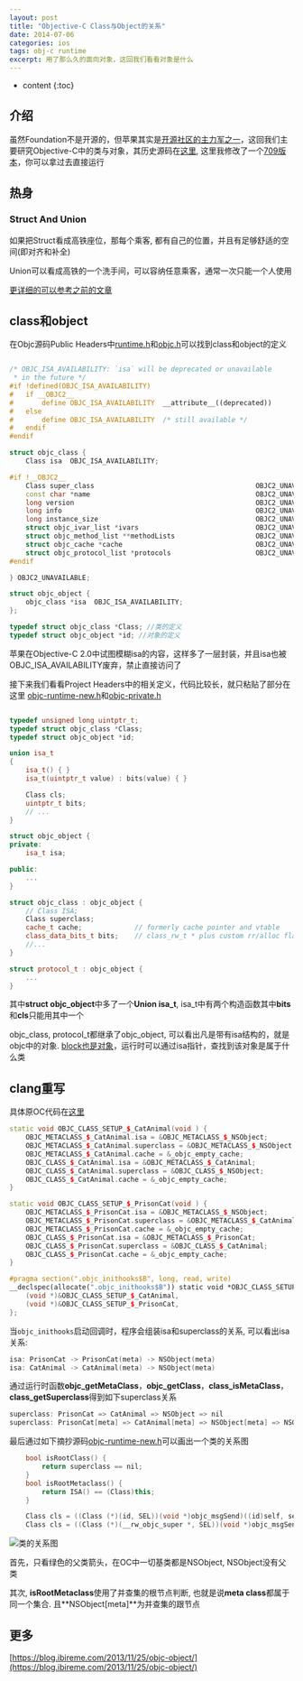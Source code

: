 ```yaml
---
layout: post
title: "Objective-C Class与Object的关系"
date: 2014-07-06
categories: ios
tags: obj-c runtime
excerpt: 用了那么久的面向对象，这回我们看看对象是什么
---
```


* content
{:toc}

## 介绍

虽然Foundation不是开源的，但苹果其实是[开源社区的主力军之一](https://opensource.apple.com/)，这回我们主要研究Objective-C中的类与对象，其历史源码在[这里](https://opensource.apple.com/tarballs/objc4/), 这里我修改了一个[709版本](https://github.com/geemaple/objc4-709)，你可以拿过去直接运行

## 热身

### Struct And Union

如果把Struct看成高铁座位，那每个乘客, 都有自己的位置，并且有足够舒适的空间(即对齐和补全)

Union可以看成高铁的一个洗手间，可以容纳任意乘客，通常一次只能一个人使用

[更详细的可以参考之前的文章](https://geemaple.github.io/C-Data-Sizes-Reference/)

## class和object

在Objc源码Public Headers中[runtime.h](https://github.com/geemaple/objc4-709/blob/master/runtime/runtime.h#L55-L70)和[objc.h](https://github.com/geemaple/objc4-709/blob/master/runtime/objc.h#L36-L47)可以找到class和object的定义

```c++

/* OBJC_ISA_AVAILABILITY: `isa` will be deprecated or unavailable
 * in the future */
#if !defined(OBJC_ISA_AVAILABILITY)
#   if __OBJC2__
#       define OBJC_ISA_AVAILABILITY  __attribute__((deprecated))
#   else
#       define OBJC_ISA_AVAILABILITY  /* still available */
#   endif
#endif

struct objc_class {
    Class isa  OBJC_ISA_AVAILABILITY;

#if !__OBJC2__
    Class super_class                                        OBJC2_UNAVAILABLE;
    const char *name                                         OBJC2_UNAVAILABLE;
    long version                                             OBJC2_UNAVAILABLE;
    long info                                                OBJC2_UNAVAILABLE;
    long instance_size                                       OBJC2_UNAVAILABLE;
    struct objc_ivar_list *ivars                             OBJC2_UNAVAILABLE;
    struct objc_method_list **methodLists                    OBJC2_UNAVAILABLE;
    struct objc_cache *cache                                 OBJC2_UNAVAILABLE;
    struct objc_protocol_list *protocols                     OBJC2_UNAVAILABLE;
#endif

} OBJC2_UNAVAILABLE;

struct objc_object {
    objc_class *isa  OBJC_ISA_AVAILABILITY;
};

typedef struct objc_class *Class; //类的定义
typedef struct objc_object *id; //对象的定义
```

苹果在Objective-C 2.0中试图模糊isa的内容，这样多了一层封装，并且isa也被OBJC_ISA_AVAILABILITY废弃，禁止直接访问了

接下来我们看看Project Headers中的相关定义，代码比较长，就只粘贴了部分在这里
[objc-runtime-new.h](https://github.com/geemaple/objc4-709/blob/master/runtime/objc-runtime-new.h#L1064-L1305)和[objc-private.h](https://github.com/geemaple/objc4-709/blob/master/runtime/objc-private.h#L168-L275)

```c++

typedef unsigned long uintptr_t;
typedef struct objc_class *Class;
typedef struct objc_object *id;

union isa_t
{
    isa_t() { }
    isa_t(uintptr_t value) : bits(value) { }

    Class cls;
    uintptr_t bits;
    // ...
}

struct objc_object {
private:
    isa_t isa;

public:
    ...
}

struct objc_class : objc_object {
    // Class ISA;
    Class superclass;
    cache_t cache;             // formerly cache pointer and vtable
    class_data_bits_t bits;    // class_rw_t * plus custom rr/alloc flags
    //...
}

struct protocol_t : objc_object {
    ...
}
```

其中**struct objc_object**中多了一个**Union isa_t**, isa_t中有两个构造函数其中**bits**和**cls**只能用其中一个

objc_class, protocol_t都继承了objc_object, 可以看出凡是带有isa结构的，就是objc中的对象. [block也是对象](https://geemaple.github.io/iOS/objective-c-block-learning)，运行时可以通过isa指针，查找到该对象是属于什么类

## clang重写

具体原OC代码在[这里](https://github.com/geemaple/geemaple.github.io/blob/master/__dev__/iOS/ClassObject/ClassObject/main.m)

```c++
static void OBJC_CLASS_SETUP_$_CatAnimal(void ) {
	OBJC_METACLASS_$_CatAnimal.isa = &OBJC_METACLASS_$_NSObject;
	OBJC_METACLASS_$_CatAnimal.superclass = &OBJC_METACLASS_$_NSObject;
	OBJC_METACLASS_$_CatAnimal.cache = &_objc_empty_cache;
	OBJC_CLASS_$_CatAnimal.isa = &OBJC_METACLASS_$_CatAnimal;
	OBJC_CLASS_$_CatAnimal.superclass = &OBJC_CLASS_$_NSObject;
	OBJC_CLASS_$_CatAnimal.cache = &_objc_empty_cache;
}

static void OBJC_CLASS_SETUP_$_PrisonCat(void ) {
	OBJC_METACLASS_$_PrisonCat.isa = &OBJC_METACLASS_$_NSObject;
	OBJC_METACLASS_$_PrisonCat.superclass = &OBJC_METACLASS_$_CatAnimal;
	OBJC_METACLASS_$_PrisonCat.cache = &_objc_empty_cache;
	OBJC_CLASS_$_PrisonCat.isa = &OBJC_METACLASS_$_PrisonCat;
	OBJC_CLASS_$_PrisonCat.superclass = &OBJC_CLASS_$_CatAnimal;
	OBJC_CLASS_$_PrisonCat.cache = &_objc_empty_cache;
}

#pragma section(".objc_inithooks$B", long, read, write)
__declspec(allocate(".objc_inithooks$B")) static void *OBJC_CLASS_SETUP[] = {
	(void *)&OBJC_CLASS_SETUP_$_CatAnimal,
	(void *)&OBJC_CLASS_SETUP_$_PrisonCat,
};

```

当`objc_inithooks`启动回调时，程序会组装isa和superclass的关系, 可以看出isa关系:

```c++
isa: PrisonCat -> PrisonCat(meta) -> NSObject(meta)
isa: CatAnimal -> CatAnimal(meta) -> NSObject(meta)
```

通过运行时函数**objc_getMetaClass**，**objc_getClass**，**class_isMetaClass**，**class_getSuperclass**得到如下superclass关系

```C++
superclass: PrisonCat => CatAnimal => NSObject => nil 
superclass: PrisonCat[meta] => CatAnimal[meta] => NSObject[meta] => NSObject => nil 
```

最后通过如下摘抄源码[objc-runtime-new.h](https://github.com/geemaple/objc4-709/blob/master/runtime/objc-runtime-new.h#L1235-L1240)可以画出一个类的关系图

```c++
    bool isRootClass() {
        return superclass == nil;
    }
    bool isRootMetaclass() {
        return ISA() == (Class)this;
    }

    Class cls = ((Class (*)(id, SEL))(void *)objc_msgSend)((id)self, sel_registerName("class"));
    Class cls = ((Class (*)(__rw_objc_super *, SEL))(void *)objc_msgSendSuper)((__rw_objc_super){(id)self, (id)class_getSuperclass(objc_getClass("PrisonCat"))}, sel_registerName("class"));
```

![类的关系图]({{site.static}}/images/Objc_object_class_meta_relations.jpg)

首先，只看绿色的父类箭头，在OC中一切基类都是NSObject, NSObject没有父类

其次, **isRootMetaclass**使用了并查集的根节点判断, 也就是说**meta class**都属于同一个集合. 且**NSObject[meta]**为并查集的跟节点


## 更多
[https://blog.ibireme.com/2013/11/25/objc-object/](https://blog.ibireme.com/2013/11/25/objc-object/)

